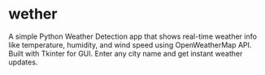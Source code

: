 # wether
A simple Python Weather Detection app that shows real-time weather info like temperature, humidity, and wind speed using OpenWeatherMap API. Built with Tkinter for GUI. Enter any city name and get instant weather updates.
